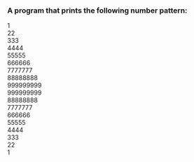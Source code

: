 ### A program that prints the following number pattern:  
1  
22  
333  
4444  
55555  
666666  
7777777  
88888888  
999999999  
999999999  
88888888   
7777777   
666666  
55555   
4444  
333  
22  
1
 
  
 
 
 
 
